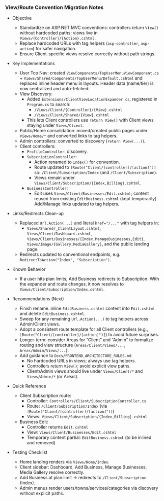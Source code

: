 ### View/Route Convention Migration Notes

- Objective
  - Standardize on ASP.NET MVC conventions: controllers return `View()` without hardcoded paths; views live in `Views/{Controller}/{Action}.cshtml`.
  - Replace hardcoded URLs with tag helpers (`asp-controller`, `asp-action`) for safer navigation.
  - Ensure Client-specific views resolve correctly without path strings.

- Key Implementations
  - User Top Nav: created `ViewComponents/TopUserMenuViewComponent.cs` + `Views/Shared/Components/TopUserMenu/Default.cshtml` and replaced inline header menu in layouts. Header data (name/tier) is now centralized and auto-fetched.
  - View Discovery:
    - Added `Extensions/ClientViewLocationExpander.cs`, registered in `Program.cs` to search:
      - `/Views/Client/{Controller}/{View}.cshtml`
      - `/Views/Client/Shared/{View}.cshtml`
    - This lets Client controllers use `return View()` with Client views staying under `Views/Client`.
  - Public/Home consolidation: moved/created public pages under `Views/Home/*` and converted links to tag helpers.
  - Admin controllers: converted to discovery (`return View(...)`).
  - Client controllers:
    - `ProfileController`: discovery.
    - `SubscriptionController`:
      - Action renamed to `Index()` for convention.
      - Route updated to `[Route("Client/[controller]/[action]")]` so: `/Client/Subscription/Index` (and `/Client/Subscription`).
      - Views remain under `Views/Client/Subscription/{Index,Billing}.cshtml`.
    - `BusinessController`:
      - Edit uses `Views/Client/Businesses/Edit.cshtml`; content reused from existing `EditBusiness.cshtml` (kept temporarily). Add/Manage links updated to tag helpers.

- Links/Redirects Clean-up
  - Replaced `Url.Action(...)` and literal `href="/..."` with tag helpers in:
    - `Views/Shared/_ClientLayout.cshtml`, `Views/Client/Dashboard.cshtml`, `Views/Client/Businesses/{Index,ManageBusinesses,Edit}`, `Views/Image/{Gallery,MediaGallery}`, and the public landing page.
  - Redirects updated to conventional endpoints, e.g. `RedirectToAction("Index", "Subscription")`.

- Known Behavior
  - If a user hits plan limits, Add Business redirects to Subscription. With the expander and route changes, it now resolves to `Views/Client/Subscription/Index.cshtml`.

- Recommendations (Next)
  - Finish rename: inline `EditBusiness.cshtml` content into `Edit.cshtml` and delete `EditBusiness.cshtml`.
  - Sweep for any remaining `Url.Action(...)` to tag helpers across Admin/Client views.
  - Adopt a consistent route template for all Client controllers (e.g., `[Route("Client/[controller]/[action]")]`) to avoid future surprises.
  - Longer-term: consider Areas for “Client” and “Admin” to formalize routing and view structure (`Areas/Client/Views/...`, `Areas/Admin/Views/...`).
  - Add guidance to `Docs/FRONTEND_ARCHITECTURE_RULES.md`:
    - No hardcoded URLs in views; always use tag helpers.
    - Controllers return `View()`; avoid explicit view paths.
    - Client/Admin views should live under `Views/Client/*` and `Views/Admin/*` (or Areas).

- Quick Reference
  - Client Subscription route:
    - Controller: `Controllers/Client/SubscriptionController.cs`
    - Route: `/Client/Subscription/Index` (via `[Route("Client/[controller]/[action]")]`)
    - Views: `Views/Client/Subscription/{Index,Billing}.cshtml`
  - Business Edit:
    - Controller returns `Edit.cshtml`
    - View: `Views/Client/Businesses/Edit.cshtml`
    - Temporary content partial: `EditBusiness.cshtml` (to be inlined and removed)

- Testing Checklist
  - Home landing renders via `Views/Home/Index`.
  - Client sidebar: Dashboard, Add Business, Manage Businesses, Media Gallery resolve correctly.
  - Add Business at plan limit → redirects to `/Client/Subscription` (Index).
  - Admin menus render users/towns/services/categories via discovery without explicit paths.



